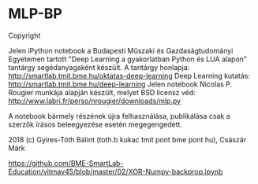 # MLP-BP

Copyright

Jelen iPython notebook a Budapesti Műszaki és Gazdaságtudományi Egyetemen tartott "Deep Learning a gyakorlatban Python és LUA alapon" tantárgy segédanyagaként készült. 
A tantárgy honlapja: http://smartlab.tmit.bme.hu/oktatas-deep-learning
Deep Learning kutatás: http://smartlab.tmit.bme.hu/deep-learning
Jelen notebook Nicolas P. Rougier munkája alapján készült, melyet BSD licensz véd: http://www.labri.fr/perso/nrougier/downloads/mlp.py

A notebook bármely részének újra felhasználása, publikálása csak a szerzők írásos beleegyezése esetén megegengedett.

2018 (c) Gyires-Tóth Bálint (toth.b kukac tmit pont bme pont hu), Császár Márk

https://github.com/BME-SmartLab-Education/vitmav45/blob/master/02/XOR-Numpy-backprop.ipynb
